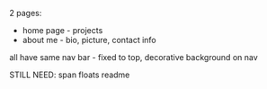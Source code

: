 2 pages:
- home page - projects
- about me - bio, picture, contact info

all have same nav bar - fixed to top, decorative background on nav

STILL NEED:
span
floats
readme

